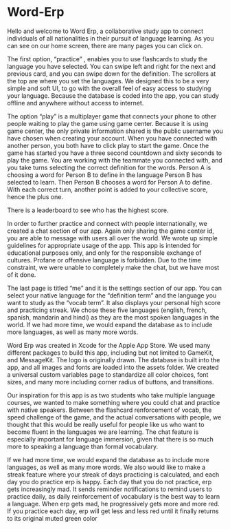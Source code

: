 # Word-Erp

Hello and welcome to Word Erp, a collaborative study app to connect individuals of all nationalities in their pursuit of language learning. As you can see on our home screen, there are many pages you can click on. 

The first option, “practice” , enables you to use flashcards to study the language you have selected. You can swipe left and right for the next and previous card, and you can swipe down for the definition. The scrollers at the top are where you set the languages. We designed this to be a very simple and soft UI, to go with the overall feel of easy access to studying your language. Because the database is coded into the app, you can study offline and anywhere without access to internet. 

The option “play” is a multiplayer game that connects your phone to other people waiting to play the game using game center. Because it is using game center, the only private information shared is the public username you have chosen when creating your account. When you have connected with another person, you both have to click play to start the game. Once the game has started you have a three second countdown and sixty seconds to play the game. You are working with the teammate you connected with, and you take turns selecting the correct definition for the words. Person A is choosing a word for Person B to define in the language Person B has selected to learn. Then Person B chooses a word for Person A to define. With each correct turn, another point is added to your collective score, hence the plus one. 

There is a leaderboard to see who has the highest score.

In order to further practice and connect with people internationally, we created a chat section of our app. Again only sharing the game center id, you are able to message with users all over the world. We wrote up simple guidelines for appropriate usage of the app. This app is intended for educational purposes only, and only for the responsible exchange of cultures. Profane or offensive language is forbidden. Due to the time constraint, we were unable to completely make the chat, but we have most of it done. 



The last page is titled “me” and it is the settings section of our app. You can select your native language for the “definition term” and the language you want to study as the “vocab term”. It also displays your personal high score and practicing streak. We chose these five languages (english, french, spanish, mandarin and hindi) as they are the most spoken languages in the world. If we had more time, we would expand the database as to include more languages, as well as many more words. 

Word Erp was created in Xcode for the Apple App Store. We used many different packages to build this app, including but not limited to GameKit, and MessageKit. The logo is originally drawn. The database is built into the app, and all images and fonts are loaded into the assets folder. We created a universal custom variables page to standardize all color choices, font sizes, and many more including corner radius of buttons, and transitions. 

Our inspiration for this app is as two students who take multiple language courses, we wanted to make something where you could chat and practice with native speakers. Between the flashcard renforcement of vocab, the speed challenge of the game, and the actual conversations with people, we thought that this would be really useful for people like us who want to become fluent in the languages we are learning. The chat feature is especially important for language immersion, given that there is so much more to speaking a language than formal vocabulary. 

If we had more time, we would expand the database as to include more languages, as well as many more words. We also would like to make a streak feature where your streak of days practicing is calculated, and each day you do practice erp is happy. Each day that you do not practice, erp gets increasingly mad. It sends reminder notifications to remind users to practice daily, as daily reinforcement of vocabulary is the best way to learn a language. When erp gets mad, he progressively gets more and more red. If you practice each day, erp will get less and less red until it finally returns to its original muted green color
